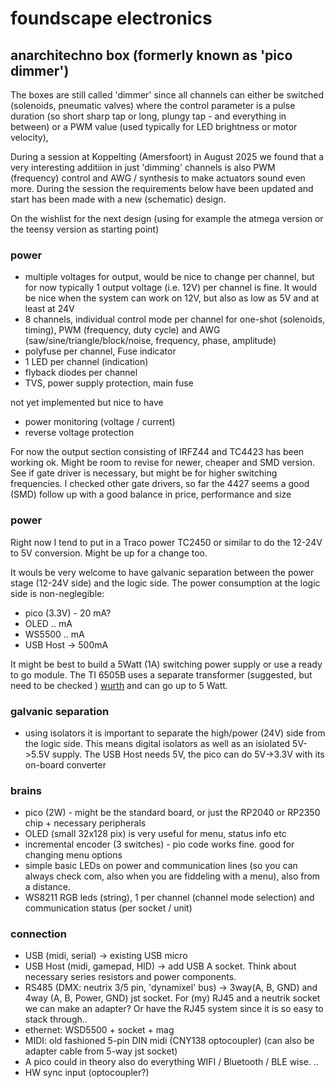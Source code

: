 # foundscape electronics

## anarchitechno box (formerly known as 'pico dimmer')

The boxes are still called 'dimmer' since all channels can either be switched (solenoids, pneumatic valves) where the control parameter is a pulse duration (so short sharp tap or long, plungy tap - and everything in between) or a PWM value (used typically for LED brightness or motor velocity),

During a session at Koppelting (Amersfoort) in August 2025 we found that a very interesting additiion in just 'dimming' channels is also PWM (frequency) control and AWG / synthesis to make actuators sound even more. During the session the requirements below have been updated and start has been made with a new (schematic) design. 

On the wishlist for the next design (using for example the atmega version or the teensy version as starting point)

### power
- multiple voltages for output, would be nice to change per channel, but for now typically 1 output voltage (i.e. 12V) per channel is fine. It would be nice when the system can work on 12V, but also as low as 5V and at least at 24V
- 8 channels, individual control mode per channel for one-shot (solenoids, timing), PWM (frequency, duty cycle) and AWG (saw/sine/triangle/block/noise, frequency, phase, amplitude)
- polyfuse per channel, Fuse indicator
- 1 LED per channel (indication)
- flyback diodes per channel
- TVS, power supply protection, main fuse

not yet implemented but nice to have
- power monitoring (voltage / current)
- reverse voltage protection

For now the output section consisting of IRFZ44 and TC4423 has been working ok. Might be room to revise for newer, cheaper and SMD version. See if gate driver is necessary, but might be for higher switching frequencies. I checked other gate drivers, so far the 4427 seems a good (SMD) follow up with a good balance in price, performance and size

### power
Right now I tend to put in a Traco power TC2450 or similar to do the 12-24V to 5V conversion. Might be up for a change too. 

It wouls be very welcome to have galvanic separation between the power stage (12-24V side) and the logic side. The power consumption at the logic side is non-neglegible:
- pico (3.3V) - 20 mA? 
- OLED .. mA
- WS5500 .. mA
- USB Host -> 500mA

It might be best to build a 5Watt (1A) switching power supply or use a ready to go module. The TI 6505B uses a separate transformer (suggested, but need to be checked ) [wurth](https://octopart.com/750313974-wurth+electronics+midcom-49417564) and can go up to 5 Watt.


### galvanic separation
- using isolators it is important to separate the high/power (24V) side from the logic side. This means digital isolators as well as an isiolated 5V->5.5V supply. The USB Host needs 5V, the pico can do 5V->3.3V with its on-board converter

### brains
- pico (2W) - might be the standard board, or just the RP2040 or RP2350 chip + necessary peripherals
- OLED (small 32x128 pix) is very useful for menu, status info etc
- incremental encoder (3 switches) - pio code works fine. good for changing menu options
- simple basic LEDs on power and communication lines (so you can always check com, also when you are fiddeling with a menu), also from a distance. 
- WS8211 RGB leds (string), 1 per channel (channel mode selection) and communication status (per socket / unit)

### connection
- USB (midi, serial)  -> existing USB micro
- USB Host (midi, gamepad, HID) -> add USB A socket. Think about necessary series resistors and power components. 
- RS485 (DMX: neutrix 3/5 pin, 'dynamixel' bus) -> 3way(A, B, GND) and 4way (A, B, Power, GND) jst socket. For (my) RJ45 and a neutrik socket we can make an adapter? Or have the RJ45 system since it is so easy to stack through.. 
- ethernet: WSD5500 + socket + mag
- MIDI: old fashioned 5-pin DIN midi (CNY138 optocoupler) (can also be adapter cable from 5-way jst socket)
- A pico could in theory also do everything WIFI / Bluetooth / BLE wise. .. 
- HW sync input (optocoupler?)
